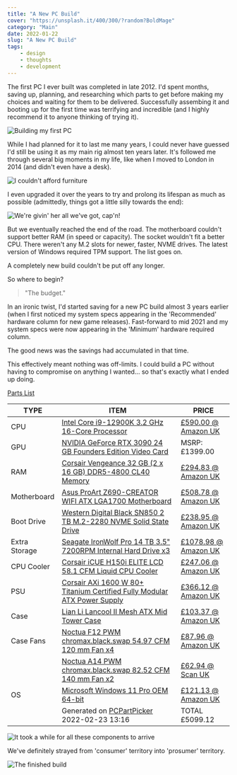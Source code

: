 ```yaml
---
title: "A New PC Build"
cover: "https://unsplash.it/400/300/?random?BoldMage"
category: "Main"
date: 2022-01-22
slug: "A New PC Build"
tags:
    - design
    - thoughts
    - development
---
```



The first PC I ever built was completed in late 2012. I'd spent months, saving up, planning, and researching which parts to get before making my choices and waiting for them to be delivered. Successfully assembing it and booting up for the first time was terrifying and incredible (and I highly recommend it to anyone thinking of trying it).

![Building my first PC](/2012-PC-Build.jpg)

While I had planned for it to last me many years, I could never have guessed I'd still be using it as my main rig almost ten years later. It's followed me through several big moments in my life, like when I moved to London in 2014 (and didn't even have a desk).

![I couldn't afford furniture](/2015-PC-Build.jpg)

I even upgraded it over the years to try and prolong its lifespan as much as possible (admittedly, things got a little silly towards the end):

![We're givin' her all we've got, cap'n!](/2021-PC-Build.jpg)

But we eventually reached the end of the road. The motherboard couldn't support better RAM (in speed or capacity). The socket wouldn't fit a better CPU. There weren't any M.2 slots for newer, faster, NVME drives. The latest version of Windows required TPM support. The list goes on.

A completely new build couldn't be put off any longer.

So where to begin?

> "The budget."

In an ironic twist, I'd started saving for a new PC build almost 3 years earlier (when I first noticed my system specs appearing in the 'Recommended' hardware column for new game releases). Fast-forward to mid 2021 and my system specs were now appearing in the 'Minimum' hardware required column.

The good news was the savings had accumulated in that time.

This effectively meant nothing was off-limits. I could build a PC without having to compromise on anything I wanted... so that's exactly what I ended up doing.

<div class="note table">
    <a href="https://uk.pcpartpicker.com/list/rsGVY9">Parts List</a>
    <table class="pcpp-part-list">
    <thead>
        <tr>
        <th>TYPE</th>
        <th>ITEM</th>
        <th>PRICE</th>
        </tr>
    </thead>
    <tbody>
        <tr>
        <td class="pcpp-part-list-type">CPU</td>
        <td class="pcpp-part-list-item"><a href="https://uk.pcpartpicker.com/product/gGH7YJ/intel-core-i9-12900k-32-ghz-8-core-processor-bx8071512900k">Intel Core i9-12900K 3.2 GHz 16-Core Processor</a></td>
        <td class="pcpp-part-list-price">
            <a href="https://uk.pcpartpicker.com/product/gGH7YJ/intel-core-i9-12900k-32-ghz-8-core-processor-bx8071512900k">£590.00 @ Amazon UK</a>
        </td>
        </tr>
        <tr>
        <td class="pcpp-part-list-type">GPU</td>
        <td class="pcpp-part-list-item"><a href="https://uk.pcpartpicker.com/product/PFVG3C/nvidia-geforce-rtx-3090-24-gb-founders-edition-video-card-900-1g136-2510-000">NVIDIA GeForce RTX 3090 24 GB Founders Edition Video Card</a></td>
        <td class="pcpp-part-list-price">
            MSRP:
            £1399.00
        </td>
        </tr>
        <tr>
        <td class="pcpp-part-list-type">RAM</td>
        <td class="pcpp-part-list-item"><a href="https://uk.pcpartpicker.com/product/CMrRsY/corsair-vengeance-32-gb-2-x-16-gb-ddr5-4800-cl40-memory-cmk32gx5m2a4800c40">Corsair Vengeance 32 GB (2 x 16 GB) DDR5-4800 CL40 Memory</a></td>
        <td class="pcpp-part-list-price">
            <a href="https://uk.pcpartpicker.com/product/CMrRsY/corsair-vengeance-32-gb-2-x-16-gb-ddr5-4800-cl40-memory-cmk32gx5m2a4800c40">£294.83 @ Amazon UK</a>
        </td>
        </tr>
        <tr>
        <td class="pcpp-part-list-type">Motherboard</td>
        <td class="pcpp-part-list-item"><a href="https://uk.pcpartpicker.com/product/tPYmP6/asus-proart-z690-creator-wifi-atx-lga1700-motherboard-proart-z690-creator-wifi">Asus ProArt Z690-CREATOR WIFI ATX LGA1700 Motherboard</a></td>
        <td class="pcpp-part-list-price">
            <a href="https://uk.pcpartpicker.com/product/tPYmP6/asus-proart-z690-creator-wifi-atx-lga1700-motherboard-proart-z690-creator-wifi">£508.78 @ Amazon UK</a>
        </td>
        </tr>
        <tr>
        <td class="pcpp-part-list-type">Boot Drive</td>
        <td class="pcpp-part-list-item"><a href="https://uk.pcpartpicker.com/product/6LGnTW/western-digital-black-sn850-2-tb-m2-2280-nvme-solid-state-drive-wds200t1x0e">Western Digital Black SN850 2 TB M.2-2280 NVME Solid State Drive</a></td>
        <td class="pcpp-part-list-price">
            <a href="https://uk.pcpartpicker.com/product/6LGnTW/western-digital-black-sn850-2-tb-m2-2280-nvme-solid-state-drive-wds200t1x0e">£238.95 @ Amazon UK</a>
        </td>
        </tr>
        <tr>
        <td class="pcpp-part-list-type">Extra Storage</td>
        <td class="pcpp-part-list-item"><a href="https://uk.pcpartpicker.com/product/t7BTwP/seagate-ironwolf-pro-14tb-35-7200rpm-internal-hard-drive-st14000ne0008">Seagate IronWolf Pro 14 TB 3.5" 7200RPM Internal Hard Drive x3</a></td>
        <td class="pcpp-part-list-price">
            <a href="https://uk.pcpartpicker.com/product/t7BTwP/seagate-ironwolf-pro-14tb-35-7200rpm-internal-hard-drive-st14000ne0008">£1078.98 @ Amazon UK</a>
        </td>
        </tr>
        <tr>
        <td class="pcpp-part-list-type">CPU Cooler</td>
        <td class="pcpp-part-list-item"><a href="https://uk.pcpartpicker.com/product/GLjBD3/corsair-icue-h150i-elite-lcd-581-cfm-liquid-cpu-cooler-cw-9060062-ww">Corsair iCUE H150i ELITE LCD 58.1 CFM Liquid CPU Cooler</a></td>
        <td class="pcpp-part-list-price">
            <a href="https://uk.pcpartpicker.com/product/GLjBD3/corsair-icue-h150i-elite-lcd-581-cfm-liquid-cpu-cooler-cw-9060062-ww">£247.06 @ Amazon UK</a>
        </td>
        </tr>
        <tr>
        <td class="pcpp-part-list-type">PSU</td>
        <td class="pcpp-part-list-item"><a href="https://uk.pcpartpicker.com/product/cJbwrH/corsair-1600w-80-titanium-certified-fully-modular-atx-power-supply-cp-9020087-na">Corsair AXi 1600 W 80+ Titanium Certified Fully Modular ATX Power Supply</a></td>
        <td class="pcpp-part-list-price">
            <a href="https://uk.pcpartpicker.com/product/cJbwrH/corsair-1600w-80-titanium-certified-fully-modular-atx-power-supply-cp-9020087-na">£366.12 @ Amazon UK</a>
        </td>
        </tr>
        <tr>
        <td class="pcpp-part-list-type">Case</td>
        <td class="pcpp-part-list-item"><a href="https://uk.pcpartpicker.com/product/ybH8TW/lian-li-lancool-ii-mesh-atx-mid-tower-case-lancool-ii-mesh-performance">Lian Li Lancool II Mesh ATX Mid Tower Case</a></td>
        <td class="pcpp-part-list-price">
            <a href="https://uk.pcpartpicker.com/product/ybH8TW/lian-li-lancool-ii-mesh-atx-mid-tower-case-lancool-ii-mesh-performance">£103.37 @ Amazon UK</a>
        </td>
        </tr>
        <tr>
        <td class="pcpp-part-list-type">Case Fans</td>
        <td class="pcpp-part-list-item"><a href="https://uk.pcpartpicker.com/product/cFwqqs/noctua-nf-f12-pwm-chromaxblackswap-550-cfm-120mm-fan-nf-f12-pwm-chromaxblackswap">Noctua F12 PWM chromax.black.swap 54.97 CFM 120 mm Fan x4</a></td>
        <td class="pcpp-part-list-price">
            <a href="https://uk.pcpartpicker.com/product/cFwqqs/noctua-nf-f12-pwm-chromaxblackswap-550-cfm-120mm-fan-nf-f12-pwm-chromaxblackswap">£87.96 @ Amazon UK</a>
        </td>
        </tr>
        <tr>
        <td class="pcpp-part-list-type"></td>
        <td class="pcpp-part-list-item"><a href="https://uk.pcpartpicker.com/product/sWM323/noctua-nf-a14-pwm-chromaxblackswap-825-cfm-140mm-fan-nf-a14-pwm-chromaxblackswap">Noctua A14 PWM chromax.black.swap 82.52 CFM 140 mm Fan x2</a></td>
        <td class="pcpp-part-list-price">
            <a href="https://uk.pcpartpicker.com/product/sWM323/noctua-nf-a14-pwm-chromaxblackswap-825-cfm-140mm-fan-nf-a14-pwm-chromaxblackswap">£62.94 @ Scan UK</a>
        </td>
        </tr>
        <tr>
        <td class="pcpp-part-list-type">OS</td>
        <td class="pcpp-part-list-item"><a href="https://uk.pcpartpicker.com/product/yjbTwP/microsoft-windows-11-pro-oem-64-bit-fqc-10529">Microsoft Windows 11 Pro OEM 64-bit</a></td>
        <td class="pcpp-part-list-price">
            <a href="https://uk.pcpartpicker.com/product/yjbTwP/microsoft-windows-11-pro-oem-64-bit-fqc-10529">£121.13 @ Amazon UK</a>
        </td>
        </tr>
        <tr>
        <td></td>
        <td class="pcpp-part-list-type">Generated on <a href="https://uk.pcpartpicker.com/list/rsGVY9">PCPartPicker</a> 2022-02-23 13:16</td>
        <td class="pcpp-part-list-total-price">TOTAL £5099.12</td>
        </tr>
    </tbody>
    </table>
</div>

![It took a while for all these components to arrive](/2022-PC-Build.jpg)

We've definitely strayed from 'consumer' territory into 'prosumer' territory.

![The finished build](/FOX.jpg)
